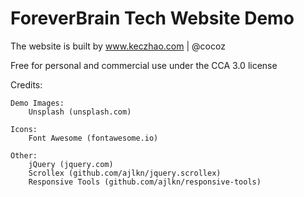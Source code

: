 # ForeverBrain Tech Website Demo
The website is built by www.keczhao.com | @cocoz

Free for personal and commercial use under the CCA 3.0 license

Credits:

	Demo Images:
		Unsplash (unsplash.com)

	Icons:
		Font Awesome (fontawesome.io)

	Other:
		jQuery (jquery.com)
		Scrollex (github.com/ajlkn/jquery.scrollex)
		Responsive Tools (github.com/ajlkn/responsive-tools)
